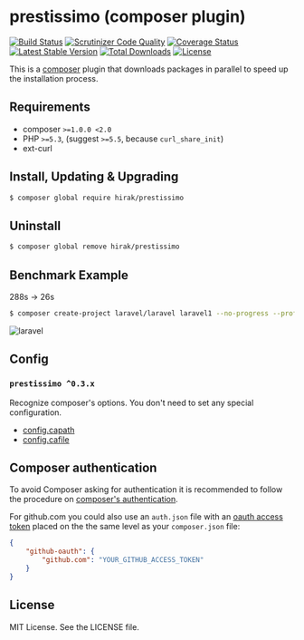 prestissimo (composer plugin)
=================================

[![Build Status](https://travis-ci.org/hirak/prestissimo.svg?branch=master)](https://travis-ci.org/hirak/prestissimo)
[![Scrutinizer Code Quality](https://scrutinizer-ci.com/g/hirak/prestissimo/badges/quality-score.png?b=master)](https://scrutinizer-ci.com/g/hirak/prestissimo/?branch=master)
[![Coverage Status](https://coveralls.io/repos/github/hirak/prestissimo/badge.svg?branch=master)](https://coveralls.io/github/hirak/prestissimo?branch=master)
[![Latest Stable Version](https://poser.pugx.org/hirak/prestissimo/v/stable)](https://packagist.org/packages/hirak/prestissimo)
[![Total Downloads](https://poser.pugx.org/hirak/prestissimo/downloads)](https://packagist.org/packages/hirak/prestissimo)
[![License](https://poser.pugx.org/hirak/prestissimo/license)](https://packagist.org/packages/hirak/prestissimo)  

This is a [composer](https://getcomposer.org) plugin that downloads packages in parallel to speed up the installation process. 


## Requirements

- composer `>=1.0.0 <2.0`
- PHP `>=5.3`, (suggest `>=5.5`, because `curl_share_init`)
- ext-curl


## Install, Updating & Upgrading

```bash
$ composer global require hirak/prestissimo
```


## Uninstall

```bash
$ composer global remove hirak/prestissimo
```


## Benchmark Example

288s -> 26s

```bash
$ composer create-project laravel/laravel laravel1 --no-progress --profile --prefer-dist
```

![laravel](https://cloud.githubusercontent.com/assets/835251/12534815/55071302-c2ad-11e5-96a4-72e2c8744d5f.gif)


## Config

### `prestissimo ^0.3.x`

Recognize composer's options. You don't need to set any special configuration.

- [config.capath](https://getcomposer.org/doc/06-config.md#capath)
- [config.cafile](https://getcomposer.org/doc/06-config.md#cafile)


## Composer authentication

To avoid Composer asking for authentication it is recommended to follow the procedure on [composer's authentication](https://getcomposer.org/doc/articles/troubleshooting.md#api-rate-limit-and-oauth-tokens).

For github.com you could also use an `auth.json` file with an [oauth access token](https://help.github.com/articles/creating-an-access-token-for-command-line-use/) placed on the the same level as your `composer.json` file:

```json
{
    "github-oauth": {
        "github.com": "YOUR_GITHUB_ACCESS_TOKEN"
    }
}
```

## License

MIT License. See the LICENSE file.
